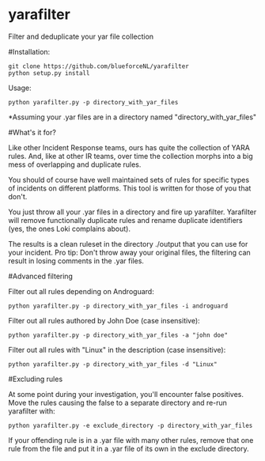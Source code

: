 # yarafilter
Filter and deduplicate your yar file collection

#Installation:

    git clone https://github.com/blueforceNL/yarafilter
    python setup.py install

Usage:

    python yarafilter.py -p directory_with_yar_files
    
    
*Assuming your .yar files are in a directory named "directory_with_yar_files"
   
#What's it for?
    
Like other Incident Response teams, ours has quite the collection of YARA rules. 
And, like at other IR teams, over time the collection morphs into a big mess of overlapping and duplicate rules.
 
You should of course have well maintained sets of rules for specific types of incidents on different platforms. 
This tool is written for those of you that don't.

You just throw all your .yar files in a directory and fire up yarafilter. 
Yarafilter will remove functionally duplicate rules and rename duplicate identifiers (yes, the ones Loki complains about).

The results is a clean ruleset in the directory ./output that you can use for your incident. 
Pro tip: Don't throw away your original files, the filtering can result in losing comments in the .yar files.


#Advanced filtering
   
Filter out all rules depending on Androguard:
  
    python yarafilter.py -p directory_with_yar_files -i androguard
    
Filter out all rules authored by John Doe (case insensitive):
  
    python yarafilter.py -p directory_with_yar_files -a "john doe"

Filter out all rules with "Linux" in the description (case insensitive):
  
    python yarafilter.py -p directory_with_yar_files -d "Linux"
    
#Excluding rules

At some point during your investigation, you'll encounter false positives. 
Move the rules causing the false to a separate directory and re-run yarafilter with:

    python yarafilter.py -e exclude_directory -p directory_with_yar_files

If your offending rule is in a .yar file with many other rules, remove that one rule from the file and put it in a .yar file of its own in the exclude directory. 

  
